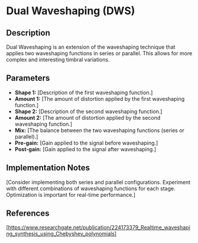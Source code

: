 # Dual Waveshaping (DWS)

## Description

Dual Waveshaping is an extension of the waveshaping technique that applies two waveshaping functions in series or parallel. This allows for more complex and interesting timbral variations.

## Parameters

*   **Shape 1:** [Description of the first waveshaping function.]
*   **Amount 1:** [The amount of distortion applied by the first waveshaping function.]
*   **Shape 2:** [Description of the second waveshaping function.]
*   **Amount 2:** [The amount of distortion applied by the second waveshaping function.]
*   **Mix:** [The balance between the two waveshaping functions (series or parallel).]
*   **Pre-gain:** [Gain applied to the signal before waveshaping.]
*   **Post-gain:** [Gain applied to the signal after waveshaping.]

## Implementation Notes

[Consider implementing both series and parallel configurations. Experiment with different combinations of waveshaping functions for each stage. Optimization is important for real-time performance.]

## References

[https://www.researchgate.net/publication/224173379_Realtime_waveshaping_synthesis_using_Chebyshev_polynomials]
